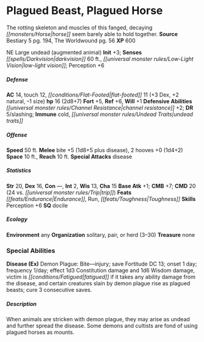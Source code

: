 ﻿---
cssclass: [monsters]
title1: Plagued Beast, Plagued Horse
desc_short: The rotting skeleton and muscles of this fanged, decaying horse seem barely
  able to hold together.
title2: Plagued Horse
CR: 2
sources:
- name: Bestiary 5
  page: 194
  link: http://paizo.com/products/btpy9g9x?Pathfinder-Roleplaying-Game-Bestiary-5
- name: The Worldwound
  page: 56
  link: http://paizo.com/products/btpy8yvk?Pathfinder-Campaign-Setting-The-Worldwound
XP: 600
alignment: NE
size: Large
type: undead
subtypes:
- augmented animal
initiative:
  bonus: 3
senses:
  darkvision: 60
  low-light vision: true
AC:
  AC: 14
  touch: 12
  flat_footed: 11
  components:
    dex: 3
    natural: 2
    size: -1
HP:
  HP: 16
  long: 2d8+7
saves:
  fort: 5
  ref: 6
  will: 1
defensive_abilities:
- channel resistance +2
DR:
- amount: 5
  weakness: slashing
immunities:
- cold
- undead traits
speeds:
  base: 50
attacks:
  melee:
  - - text: bite +5 (1d8+5 plus disease)
      entries:
      - - damage: 1d8+5
        - effect: disease
      attack: bite
      bonus:
      - 5
    - text: 2 hooves +0 (1d4+2)
      entries:
      - - damage: 1d4+2
      count: 2
      attack: hooves
      bonus:
      - 0
  special:
  - disease
space: 10
reach: 10
ability_scores:
  STR: 20
  DEX: 16
  CON:
  INT: 2
  WIS: 13
  CHA: 15
BAB: 1
CMB: 7
CMD: 20
CMD_other: 24 vs. trip
feats:
- name: Endurance
- name: Run
- name: Toughness
skills:
  Perception: 6
special_qualities:
- docile
ecology:
  environment: any
  organization: solitary, pair, or herd (3-30)
  treasure_type: none
special_abilities:
  Disease (Ex): 'Demon Plague: Bite-injury; save Fortitude DC 13; onset 1 day; frequency
    1/day; effect 1d3 Constitution damage and 1d6 Wisdom damage, victim is fatigued
    if it takes any ability damage from the disease, and certain creatures slain by
    demon plague rise as plagued beasts; cure 3 consecutive saves.'
desc_long: When animals are stricken with demon plague, they may arise as undead and
  further spread the disease. Some demons and cultists are fond of using plagued horses
  as mounts.

---

# Plagued Beast, Plagued Horse
The rotting skeleton and muscles of this fanged, decaying _[[monsters/Horse|horse]]_ seem barely able to hold together.
**Source** Bestiary 5 pg. 194, The Worldwound pg. 56
**XP** 600

NE Large undead (augmented animal)
**Init** +3; **Senses** _[[spells/Darkvision|darkvision]]_ 60 ft., _[[universal monster rules/Low-Light Vision|low-light vision]]_; Perception +6

##### Defense

**AC** 14, touch 12, _[[conditions/Flat-Footed|flat-footed]]_ 11 (+3 Dex, +2 natural, –1 size)
**hp** 16 (2d8+7)
**Fort** +5, **Ref** +6, **Will** +1
**Defensive Abilities** _[[universal monster rules/Channel Resistance|channel resistance]]_ +2; **DR** 5/slashing; **Immune** cold, _[[universal monster rules/Undead Traits|undead traits]]_

##### Offense
**Speed** 50 ft.
**Melee** bite +5 (1d8+5 plus disease), 2 hooves +0 (1d4+2)
**Space** 10 ft., **Reach** 10 ft.
**Special Attacks** disease

##### Statistics
**Str** 20, **Dex** 16, **Con** —, **Int** 2, **Wis** 13, **Cha** 15
**Base Atk** +1; **CMB** +7; **CMD** 20 (24 vs. _[[universal monster rules/Trip|trip]]_)
**Feats** _[[feats/Endurance|Endurance]]_, Run, _[[feats/Toughness|Toughness]]_
**Skills** Perception +6
**SQ** docile

##### Ecology

**Environment** any
**Organization** solitary, pair, or herd (3–30)
**Treasure** none

### Special Abilities

**Disease (Ex)** Demon Plague: Bite—injury; save Fortitude DC 13; onset 1 day; frequency 1/day; effect 1d3 Constitution damage and 1d6 Wisdom damage, victim is _[[conditions/Fatigued|fatigued]]_ if it takes any ability damage from the disease, and certain creatures slain by demon plague rise as plagued beasts; cure 3 consecutive saves.

##### Description

When animals are stricken with demon plague, they may arise as undead and further spread the disease. Some demons and cultists are fond of using plagued horses as mounts.
